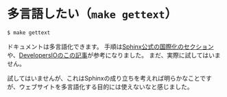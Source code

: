 # 多言語したい（``make gettext``）

```bash
$ make gettext
```

ドキュメントは多言語化できます。
手順は[Sphinx公式の国際化のセクション](https://www.sphinx-doc.org/ja/master/usage/advanced/intl.html)や、[DevelopersIOのこの記事](https://dev.classmethod.jp/articles/sphinx-i18n/)が参考になりました。
まだ、実際に試してはいません。

試してはいませんが、これはSphinxの成り立ちを考えれば明らかなことですが、ウェブサイトを多言語化する目的には使えないなと感じました。
